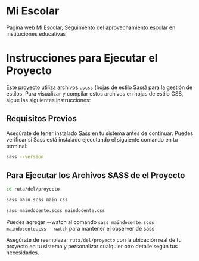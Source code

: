 # Mi Escolar
Pagina web Mi Escolar, Seguimiento del aprovechamiento escolar en instituciones educativas

# Instrucciones para Ejecutar el Proyecto

Este proyecto utiliza archivos `.scss` (hojas de estilo Sass) para la gestión de estilos. Para visualizar y compilar estos archivos en hojas de estilo CSS, sigue las siguientes instrucciones:

## Requisitos Previos

Asegúrate de tener instalado [Sass](https://sass-lang.com/install) en tu sistema antes de continuar. Puedes verificar si Sass está instalado ejecutando el siguiente comando en tu terminal:

```bash
sass --version
```
## Para Ejecutar los Archivos SASS de el Proyecto
```bash
cd ruta/del/proyecto

sass main.scss main.css

sass maindocente.scss maindocente.css
```

Puedes agregar --watch al comando `sass maindocente.scss maindocente.css --watch` para mantener el observer de sass

Asegúrate de reemplazar `ruta/del/proyecto` con la ubicación real de tu proyecto en tu sistema y personalizar cualquier otro detalle según tus necesidades.


